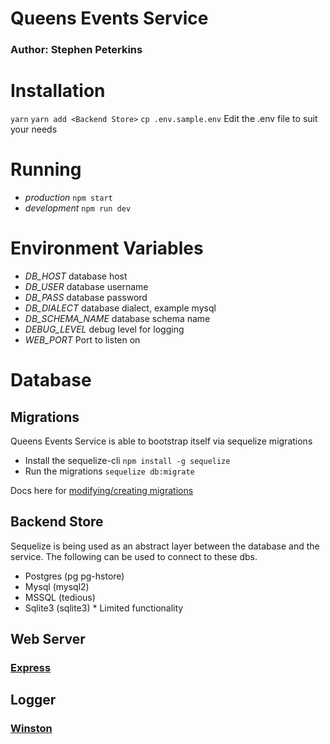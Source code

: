 # Queens Events Service

### Author: Stephen Peterkins

# Installation

``yarn``
``yarn add <Backend Store>``
``cp .env.sample.env``
Edit the .env file to suit your needs

# Running
- *production* ``npm start``
- *development* ``npm run dev``

# Environment Variables
- *DB_HOST* database host
- *DB_USER* database username
- *DB_PASS* database password
- *DB_DIALECT* database dialect, example mysql
- *DB_SCHEMA_NAME* database schema name
- *DEBUG_LEVEL* debug level for logging
- *WEB_PORT* Port to listen on

# Database

## Migrations
Queens Events Service is able to bootstrap itself via sequelize migrations

- Install the sequelize-cli ``npm install -g sequelize``
- Run the migrations ``sequelize db:migrate``

Docs here for [modifying/creating migrations](http://docs.sequelizejs.com/manual/tutorial/migrations.html)

## Backend Store
Sequelize is being used as an abstract layer between the database and the service. The following can be used to connect to these dbs.
- Postgres (pg pg-hstore)
- Mysql (mysql2)
- MSSQL (tedious)
- Sqlite3 (sqlite3) * Limited functionality

## Web Server

### [Express](https://expressjs.com)

## Logger

### [Winston](https://winston.com)